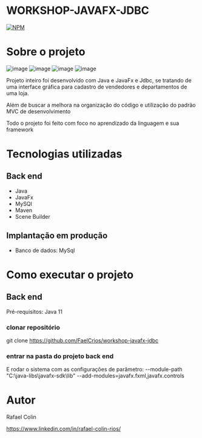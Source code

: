 # WORKSHOP-JAVAFX-JDBC
[![NPM](https://img.shields.io/npm/l/react)](https://github.com/FaelCrios/workshop-javafx-jdbc/blob/master/LICENSE)

# Sobre o projeto

![image](https://user-images.githubusercontent.com/78519799/236248250-f91270a1-7c35-4a48-ada5-57fa16d57e18.png) ![image](https://user-images.githubusercontent.com/78519799/236248332-7482de09-ba7d-4a39-b0fa-5be908220fb9.png)
![image](https://user-images.githubusercontent.com/78519799/236248531-a269637e-9773-47f4-b783-91375420a2dc.png)
![image](https://user-images.githubusercontent.com/78519799/236248576-f7f01a3b-ba78-4edb-b796-5908eef517c1.png)



Projeto inteiro foi desenvolvido com Java e JavaFx e Jdbc, se tratando de uma interface gráfica para cadastro de vendedores e departamentos de uma loja.

Além de buscar a melhora na organização do código e utilização do padrão MVC de desenvolvimento

Todo o projeto foi feito com foco no aprendizado da linguagem e sua framework



# Tecnologias utilizadas
## Back end
- Java
- JavaFx
- MySQl
- Maven
- Scene Builder

## Implantação em produção
- Banco de dados: MySql

# Como executar o projeto

## Back end
Pré-requisitos: Java 11

### clonar repositório
git clone https://github.com/FaelCrios/workshop-javafx-jdbc

### entrar na pasta do projeto back end

E rodar o sistema com as configurações de parâmetro: --module-path "C:\java-libs\javafx-sdk\lib" --add-modules=javafx.fxml,javafx.controls

# Autor

Rafael Colin

https://www.linkedin.com/in/rafael-colin-rios/
